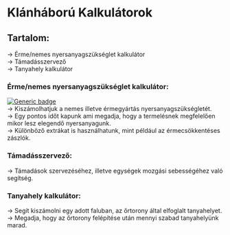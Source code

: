 # Klánháború Kalkulátorok

## Tartalom:
-> Érme/nemes nyersanyagszükséglet kalkulátor<br/>
-> Támadásszervező<br/>
-> Tanyahely kalkulátor<br/>

### Érme/nemes nyersanyagszükséglet kalkulátor:
[![Generic badge](https://img.shields.io/badge/Version-1.1.2-<blue>.svg)](https://shields.io/)<br/>
-> Kiszámolhatjuk a nemes illetve érmegyártás nyersanyagszükségletét.<br/>
-> Egy pontos időt kapunk ami megadja, hogy a termelésnek megfelelően mikor lesz
elegendő nyersanyagunk.<br/>
-> Különböző extrákat is használhatunk, mint például az érmecsökkentéses zászlók.<br/>


### Támadásszervező:
-> Támadások szervezéséhez, illetve egységek mozgási sebességéhez való segítség.<br/>


### Tanyahely kalkulátor:
-> Segít kiszámolni egy adott faluban, az őrtorony által elfoglalt tanyahelyet.<br/>
-> Megadja, hogy az őrtorony felépítése után mennyi szabad tanyahelyünk marad.<br/>

